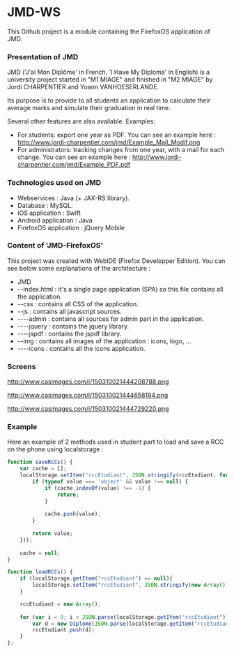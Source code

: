 # JMD-WS

This Github project is a module containing the FirefoxOS application of JMD.

### Presentation of JMD

JMD ('J'ai Mon Diplôme' in French, 'I Have My Diploma' in English) is a university project started in "M1 MIAGE" and finished in "M2 MIAGE" by Jordi CHARPENTIER and Yoann VANHOESERLANDE. 

Its purpose is to provide to all students an application to calculate their average marks and simulate their graduation in real time.

Several other features are also available.
Examples:
- For students: export one year as PDF. 
You can see an example here : http://www.jordi-charpentier.com/jmd/Example_Mail_Modif.png
- For administrators: tracking changes from one year, with a mail for each change.
You can see an example here : http://www.jordi-charpentier.com/jmd/Example_PDF.pdf

### Technologies used on JMD

- Webservices : Java (+ JAX-RS library).
- Database : MySQL.
- iOS application : Swift
- Android application : Java
- FirefoxOS application : jQuery Mobile 

### Content of 'JMD-FirefoxOS'

This project was created with WebIDE (Firefox Developper Edition). You can see below some explanations of the architecture :
- JMD
- --index.html : it's a single page application (SPA) so this file contains all the application.
- --css : contains all CSS of the application.
- --js : contains all javascript sources.
- ----admin : contains all sources for admin part in the application.
- ----jquery : contains the jquery library.
- ----jspdf : contains the jspdf library.
- --img : contains all images of the application : icons, logo, ...
- ----icons : contains all the icons application.

### Screens

http://www.casimages.com/i/150310021444208788.png

http://www.casimages.com/i/150310021444658194.png

http://www.casimages.com/i/150310021444729220.png

### Example

Here an example of 2 methods used in student part to load and save a RCC on the phone using localstorage :

```javascript
function saveRCCs() {
    var cache = [];
    localStorage.setItem("rccEtudiant", JSON.stringify(rccEtudiant, function(key, value) {
    	if (typeof value === 'object' && value !== null) {
    		if (cache.indexOf(value) !== -1) {
           		return;
        	}
        		
       		cache.push(value);
    	}
    		
    	return value;
	}));
		
    cache = null;
}

function loadRCCs() {
   	if (localStorage.getItem("rccEtudiant") == null){
    	localStorage.setItem("rccEtudiant", JSON.stringify(new Array()));
    }

   	rccEtudiant = new Array();
    
    for (var i = 0; i < JSON.parse(localStorage.getItem("rccEtudiant")).length; i++){
    	var d = new Diplome(JSON.parse(localStorage.getItem("rccEtudiant"))[i]);
    	rccEtudiant.push(d);
    }
};
